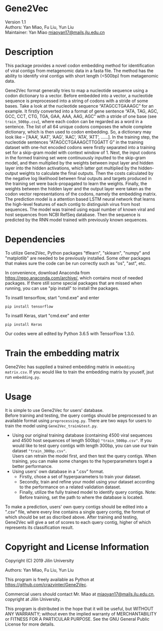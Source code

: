 # Gene2Vec
Version 1.1 <br>
Authors: Yan Miao, Fu Liu, Yun Liu <br>
Maintainer: Yan Miao miaoyan17@mails.jlu.edu.cn 

# Description
  This package provides a novel codon embedding method for identification of viral contigs from metagenomic data in a fasta file. The method has the ability to identify viral contigs with short length (<500bp) from metagenomic data.

  Gene2Vec format generally tries to map a nucleotide sequence using a codon dictionary to a vector. Before embedded into a vector, a nucleotide sequence is preprocessed into a string of codons with a stride of some bases. Take a look at the nucleotide sequence “ATAGCCTGAAAGC” for an example. It firstly converted into a format of gene sentence “ATA, TAG, AGC, GCC, CCT, CTG, TGA, GAA, AAA, AAG, AGC” with a stride of one base (see `train_500bp.csv`), where each codon can be regarded as a word in a sentence. The list of all 64 unique codons composes the whole complete dictionary, which is then used to codon embedding. So, a dictionary may look like – [‘AAA’, ‘AAT’, ‘AAG’, ‘AAC’, ‘ATA’, ‘ATT’, ……]. In the training step, the nucleotide sentences “ATAGCCTGAAAGCTTGGATT G” in the training dataset with one-hot encoded codons were firstly separated into a training set for a skip-gram model with context window of 1. Next, the input codons in the formed training set were continuously inputted to the skip-gram model, and then multiplied by the weights between input layer and hidden layer into the hidden activations, which latter got multiplied by the hidden-output weights to calculate the final outputs. Then the costs calculated by the negative log likelihood between final outputs and targets produced in the training set were back-propagated to learn the weights. Finally, the weights between the hidden layer and the output layer were taken as the codon vector representations of the codons, namely the embedding matrix.
  The prediction model is a attention based LSTM neural network that learns the high-level features of each contig to distinguish virus from host sequences. The model was trained using equal number of known viral and host sequences from NCBI RefSeq database. Then the sequence is predicted by the RNN model trained with previously known sequences.

# Dependencies
To utilize Gene2Vec, Python packages "tflearn", "sklearn", "numpy" and "matplotlib" are needed to be previously installed. Some other packages that makes sure the code can be run correctly such as "os", "ast", etc.

In convenience, download Anaconda from https://repo.anaconda.com/archive/, which contains most of needed packages. If there still some special packages that are missed when running, you can use "pip install" to install the packages. 

To insatll tensorflow, start "cmd.exe" and enter <br>
```
pip install tensorflow
```
To insatll Keras, start "cmd.exe" and enter <br>
```
pip install Keras
```
Our codes were all edited by Python 3.6.5 with TensorFlow 1.3.0.

# Train the embedding matrix
Gene2Vec has supplied a trained embedding matrix in `embedding matrix.csv`. If you would like to train the embedding matrix by youself, jsut run `embedding.py`.

# Usage
It is simple to use Gene2Vec for users' database. <br>
Before training and testing, the query contigs should be preprocessed to an available format using `preprocessing.py`.
There are two ways for users to train the model using `Gene2Vec_train&test.py`.
* Using our original training database (containing 4500 viral sequences and 4500 host sequences of length 500bp) `"train_500bp.csv"`. If you would like to test query contigs with length 300bp, you can use our train dataset `"train_300bp.csv"`. <br>
Users can retrain the model first, and then test the query contigs. When training, you can make some changes to the hyperparameters toget a better performance.
* Using users' own database in a ".csv" format. <br>
	* Firstly, chose a set of hyperparameters to train your dataset.
	* Secondly, train and refine your model using your dataset according to the performance on a related validation dataset.
	* Finally, utilize the fully trained model to identify query contigs. 
Note: Before training, set the path to where the database is located. 

To make a prediction, users' own query contigs should be edited into a ".csv" file, where every line contains a single query contig, the format of which should be set as discribed above. After training and testing, Gene2Vec will give a set of scores to each query contig, higher of which represents its classification result.

# Copyright and License Information
Copyright (C) 2019 Jilin University

Authors: Yan Miao, Fu Liu, Yun Liu

This program is freely available as Python at https://github.com/crazyinter/Gene2Vec.

Commercial users should contact Mr. Miao at miaoyan17@mails.jlu.edu.cn, copyright at Jilin University.

This program is distributed in the hope that it will be useful, but WITHOUT ANY WARRANTY; without even the implied warranty of MERCHANTABILITY or FITNESS FOR A PARTICULAR PURPOSE. See the GNU General Public License for more details.
